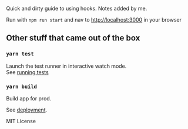 Quick and dirty guide to using hooks. Notes added by me. 

Run with `npm run start` and nav to [http://localhost:3000](http://localhost:3000) in your browser

## Other stuff that came out of the box 


### `yarn test`

Launch the test runner in  interactive watch mode.<br />
See [running tests](https://facebook.github.io/create-react-app/docs/running-tests) 

### `yarn build`

Build app for prod. 

See [deployment](https://facebook.github.io/create-react-app/docs/deployment).

MIT License 